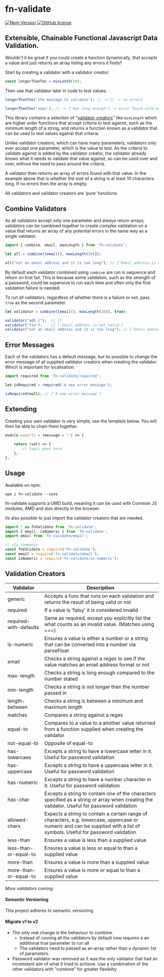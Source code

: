 # fn-validate

[![Npm Version](https://img.shields.io/npm/v/fn-validate.svg)](https://www.npmjs.com/package/fn-validate)
[![GitHub license](https://img.shields.io/github/license/mashape/apistatus.svg)](https://github.com/lski/Lski.Fn/blob/master/LICENSE)

## Extensible, Chainable Functional Javascript Data Validation. 

Wouldn't it be great if you could create a function dynamically, that accepts a value and just returns an array listing any errors it finds?

Start by creating a validator with a validator creator:
```js
const longerThanTen = minLenth(10);
```

Then use that validator later in code to test values:
```js
longerThanTen('the message to validate'); // -> [] -> no errors

longerThanTen('oops'); // -> ['Not long enough'] -> error found with error message
```

This library contains a selection of "[validator creators](#validation%20creators)" like `minLength` which are higher order functions that accept criteria to test against, such as the minimum length of a string, and returns a function known as a validator that can be used to test values against that criteria.

Unlike validator creators, which can have many parameters, validators only ever accept one parameter, which is the value to test. As the criteria to validate against is added by the validator creator, the validator already knows what it needs to validate that value against, so can be used over and over, without the need to pass around the criteria.

A validator then returns an array of errors found with that value. In the example above that is whether the size of a string is at least 10 characters long. If no errors then the array is empty.

All validators and validator creators are 'pure' functions.

## Combine Validators

As all validators accept only one parameter and always return arrays, validators can be combined together to create complex validation on a value that returns an array of any potential errors in the same way as a single validator.

```js
import { combine, email, maxLength } from 'fn-validate';

let all = combine([email(), maxLength(20)]);

all("not an email address and it is too long"); // ['Email address is not valid']
```

By default each validator combined using `combine` are run in sequence and return on first fail. This is because some validation, such as the strength of a password, could be expensive to run each time and often only the first validation failure is needed.

To run all validators, regardless of whether there is a failure or not, pass `true` as the second parameter.

```js
let validator = combine([email(), maxLength(20)], true);

validator("a@b.c");  // []
validator("foo");    // ['Email address is not valid']
validator("not an email address and it is too long"); // ['Email address is not valid', 'Too long']
```

## Error Messages

Each of the validators has a default message, but its possible to change the error message of all supplied validator creators when creating the validator. Which is important for localisation.

```js
import required from 'fn-validate/required';

let isRequired = required('A new error message');

isRequired(null); // ['A new error message']
```

## Extending

Creating your own validator is very simple, use the template below. You will then be able to chain them together.

```js
module.exports = (message = '') => {
    
    return (val) => {
        // logic goes here
    };
};
```

## Usage

Available on npm:

```
npm i fn-validate --save
```

fn-validate supports a UMD build, meaning it can be used with Common JS modules, AMD and also directly in the browser. 

Its also possible to just import the validator creators that are needed.

```js
import * as fnValidate from 'fn-validate';
import { email, isNumeric } from 'fn-validate';
import email from 'fn-validate/email';

// via commonjs
const fnValidate = require('fn-validate');
const email = require('fn-validate/email');
const isNumeric = require('fn-validate/is-numeric');
```

## Validation Creators

| Validator | Description |
| --------- | --- |
| generic | Accepts a func that runs on each validation and returns the result of being valid or not |
| required |  If a value is 'falsy' it is considered invalid |
| required-with-defaults | Same as required, except you explicitly list the what counts as an invalid value. (Matches using ===) |
| is-numeric | Ensures a value is either a number or a string that can be converted into a number via parseFloat |
| email | Checks a string against a regex to see if the value matches an email address format or not |
| max-length | Checks a string is long enough compared to the number stated |
| min-length | Checks a string is not longer then the number passed in |
| length-between | Checks a string is between a minimum and maximum length |
| matches | Compares a string against a regex |
| equal-to | Compares to a value to a another value returned from a function supplied when creating the validator |
| not-equal-to | Opposite of equal-to |
| has-lowercase | Excepts a string to have a lowercase letter in it. Useful for password validation |
| has-uppercase | Excepts a string to have a uppercase letter in it. Useful for password validation |
| has-numeric | Excepts a string to have a number character in it. Useful for password validation |
| has-char | Excepts a string to contain one of the characters specified as a string or array when creating the validator. Useful for password validation |
| allowed-chars | Expects a string to contain a certain range of characters, e.g. lowercase, uppercase or numeric and can be supplied with a list of symbols. Useful for password validation |
| less-than | Ensures a value is less than a supplied value |
| less-than-or-equal-to | Ensures a value is less or equal to than a supplied value |
| more-than | Ensures a value is more than a supplied value |
| more-than-or-equal-to | Ensures a value is more or equal to than a supplied value |

*More validators coming*

#### Semantic Versioning

This project adheres to semantic versioning

#### Migrate v1 to v2

- The only real change is the behaviour to combine. 
    - Instead of running all the validators by default now requires a an additional true parameter to run all
    - The validators need to passed as an array rather than a dynamic list of parameters.
- Password validator was removed as it was the only validator that had an inconistent aim of what it tried to achieve. Use a combination of the other validators with "combine" for greater flexibilty